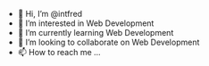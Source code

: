 - 👋 Hi, I’m @intfred
- 👀 I’m interested in Web Development
- 🌱 I’m currently learning Web Development
- 💞️ I’m looking to collaborate on Web Development
- 📫 How to reach me ...

<!---
intfred/intfred is a ✨ special ✨ repository because its `README.md` (this file) appears on your GitHub profile.
You can click the Preview link to take a look at your changes.
--->
